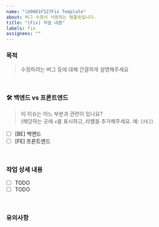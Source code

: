 ```yaml
---
name: "\U0001F527Fix Template"
about: 버그 수정시 사용하는 템플릿입니다.
title: "[Fix] 작업 내용"
labels: fix
assignees: ""
---
```


### 목적

> 수정하려는 버그 등에 대해 간결하게 설명해주세요

<br />

### 🛠️ 백엔드 vs 프론트엔드

> 이 이슈는 어느 부분과 관련이 있나요? <br />
> (해당하는 곳에 `x`를 표시하고, 라벨을 추가해주세요. 예: `[FE]`)

- [ ] [BE] 백엔드
- [ ] [FE] 프론트엔드

<br />

### 작업 상세 내용

- [ ] TODO
- [ ] TODO

<br />

### 유의사항

<br />

